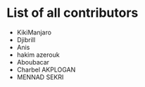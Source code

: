 # List of all contributors

- KikiManjaro 
- Djibrill 
- Anis
- hakim azerouk
- Aboubacar
- Charbel AKPLOGAN
- MENNAD SEKRI